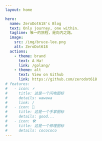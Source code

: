 ```yaml
---
layout: home

hero:
  name: ZeroDot618's Blog
  text: Only journey, one within.
  tagline: 唯一的旅程，是向内之路。
  image:
    src: /img/bruce-lee.png
    alt: ZeroDot618
  actions:
    - theme: brand
      text: A Ha!
      link: /golang/
    - theme: alt
      text: View on Github
      link: https://github.com/zerodot618
# features:
#   - icon: ⚡️
#     title: 这是一个闪电图标
#     details: wawawa
#     link: /
#   - icon: 🖖
#     title: 这是一个手掌图标
#     details: good...
#   - icon: 🛠️
#     title: 这是一个修理图标
#     details: cocococo
---
```


<!-- <Index /> -->

<script setup>
// import Index from './Index.vue'
import './style.css'
</script>
